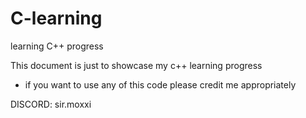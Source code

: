 # C-learning
learning C++ progress

This document is just to showcase my c++ learning progress
- if you want to use any of this code please credit me appropriately

DISCORD: sir.moxxi 

